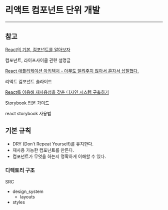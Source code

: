 # 리액트 컴포넌트 단위 개발

---

## 참고

[React의 기본, 컴포넌트를 알아보자](https://medium.com/little-big-programming/react%EC%9D%98-%EA%B8%B0%EB%B3%B8-%EC%BB%B4%ED%8F%AC%EB%84%8C%ED%8A%B8%EB%A5%BC-%EC%95%8C%EC%95%84%EB%B3%B4%EC%9E%90-92c923011818)

컴포넌트, 라이프사이클 관련 설명글

[React 애플리케이션 아키텍처 - 아무도 알려주지 않아서 혼자서 삽질했다.](https://www.slideshare.net/byungdaesohn/react-76078368)

리액트 컴포넌트 슬라이드

[React를 이용해 재사용성을 갖춘 디자인 시스템 구축하기](https://code.tutsplus.com/ko/tutorials/build-a-reusable-design-system-with-react--cms-29954)

[Storybook 입문 가이드](https://hyunseob.github.io/2018/01/08/storybook-beginners-guide/)

react storybook 사용법

## 기본 규칙

- DRY (Don’t Repeat Yourself)를 유지한다.
- 재사용 가능한 컴포넌트를 만든다.
- 컴포넌트가 무엇을 하는지 명확하게 이해할 수 있다. 

### 디렉토리 구조

SRC

- design_system
    - layouts
- styles